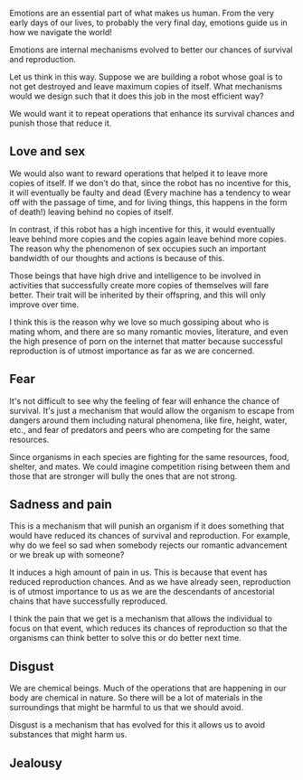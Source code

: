 Emotions are an essential part of what makes us human. From the very early days of our lives, to probably the very final day, emotions guide us in how we navigate the world!

Emotions are internal mechanisms evolved to better our chances of survival and reproduction.

Let us think in this way. Suppose we are building a robot whose goal is to not get destroyed and leave maximum copies of itself. What mechanisms would we design such that it does this job in the most efficient way?

We would want it to repeat operations that enhance its survival chances and punish those that reduce it.

## Love and sex
We would also want to reward operations that helped it to leave more copies of itself. If we don't do that, since the robot has no incentive for this, it will eventually be faulty and dead (Every machine has a tendency to wear off with the passage of time, and for living things, this happens in the form of death!) leaving behind no copies of itself.

In contrast, if this robot has a high incentive for this, it would eventually leave behind more copies and the copies again leave behind more copies. The reason why the phenomenon of sex occupies such an important bandwidth of our thoughts and actions is because of this. 

Those beings that have high drive and intelligence to be involved in activities that successfully create more copies of themselves will fare better. Their trait will be inherited by their offspring, and this will only improve over time.

I think this is the reason why we love so much gossiping about who is mating whom, and there are so many romantic movies, literature, and even the high presence of porn on the internet that matter because successful reproduction is of utmost importance as far as we are concerned.

## Fear
It's not difficult to see why the feeling of fear will enhance the chance of survival. It's just a mechanism that would allow the organism to escape from dangers around them including natural phenomena, like fire, height, water, etc., and fear of predators and peers who are competing for the same resources. 

Since organisms in each species are fighting for the same resources, food, shelter, and mates. We could imagine competition rising between them and those that are stronger will bully the ones that are not strong.

## Sadness and pain
This is a mechanism that will punish an organism if it does something that would have reduced its chances of survival and reproduction. For example, why do we feel so sad when somebody rejects our romantic advancement or we break up with someone?

It induces a high amount of pain in us. This is because that event has reduced reproduction chances. And as we have already seen, reproduction is of utmost importance to us as we are the descendants of ancestorial chains that have successfully reproduced.

I think the pain that we get is a mechanism that allows the individual to focus on that event, which reduces its chances of reproduction so that the organisms can think better to solve this or do better next time.

## Disgust
We are chemical beings. Much of the operations that are happening in our body are chemical in nature. So there will be a lot of materials in the surroundings that might be harmful to us that we should avoid.

Disgust is a mechanism that has evolved for this it allows us to avoid substances that might harm us.

## Jealousy
